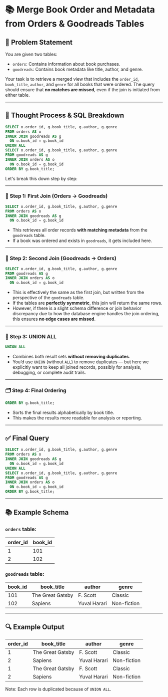 # 📚 Merge Book Order and Metadata from Orders & Goodreads Tables

## 🧩 Problem Statement

You are given two tables:

- `orders`: Contains information about book purchases.
- `goodreads`: Contains book metadata like title, author, and genre.

Your task is to retrieve a merged view that includes the `order_id`, `book_title`, `author`, and `genre` for all books that were ordered. The query should ensure that **no matches are missed**, even if the join is initiated from either table.

---

## 🧠 Thought Process & SQL Breakdown

```sql
SELECT o.order_id, g.book_title, g.author, g.genre
FROM orders AS o
INNER JOIN goodreads AS g
  ON o.book_id = g.book_id
UNION ALL
SELECT o.order_id, g.book_title, g.author, g.genre
FROM goodreads AS g
INNER JOIN orders AS o
  ON o.book_id = g.book_id
ORDER BY g.book_title;
````

Let's break this down step by step:

---

### 🔹 Step 1: First Join (Orders → Goodreads)

```sql
SELECT o.order_id, g.book_title, g.author, g.genre
FROM orders AS o
INNER JOIN goodreads AS g
  ON o.book_id = g.book_id
```

* This retrieves all order records **with matching metadata** from the `goodreads` table.
* If a book was ordered and exists in `goodreads`, it gets included here.

---

### 🔹 Step 2: Second Join (Goodreads → Orders)

```sql
SELECT o.order_id, g.book_title, g.author, g.genre
FROM goodreads AS g
INNER JOIN orders AS o
  ON o.book_id = g.book_id
```

* This is effectively the same as the first join, but written from the perspective of the `goodreads` table.
* If the tables are **perfectly symmetric**, this join will return the same rows.
* However, if there is a slight schema difference or join behavior discrepancy due to how the database engine handles the join ordering, this ensures **no edge cases are missed**.

---

### 🔁 Step 3: UNION ALL

```sql
UNION ALL
```

* Combines both result sets **without removing duplicates**.
* You’d use `UNION` (without `ALL`) to remove duplicates — but here we explicitly want to keep all joined records, possibly for analysis, debugging, or complete audit trails.

---

### 🗂️ Step 4: Final Ordering

```sql
ORDER BY g.book_title;
```

* Sorts the final results alphabetically by book title.
* This makes the results more readable for analysis or reporting.

---

## ✅ Final Query

```sql
SELECT o.order_id, g.book_title, g.author, g.genre
FROM orders AS o
INNER JOIN goodreads AS g
  ON o.book_id = g.book_id
UNION ALL
SELECT o.order_id, g.book_title, g.author, g.genre
FROM goodreads AS g
INNER JOIN orders AS o
  ON o.book_id = g.book_id
ORDER BY g.book_title;
```

---

## 📚 Example Schema

### `orders` table:

| order\_id | book\_id |
| --------- | -------- |
| 1         | 101      |
| 2         | 102      |

### `goodreads` table:

| book\_id | book\_title      | author       | genre       |
| -------- | ---------------- | ------------ | ----------- |
| 101      | The Great Gatsby | F. Scott     | Classic     |
| 102      | Sapiens          | Yuval Harari | Non-fiction |

---

## 🔍 Example Output

| order\_id | book\_title      | author       | genre       |
| --------- | ---------------- | ------------ | ----------- |
| 1         | The Great Gatsby | F. Scott     | Classic     |
| 2         | Sapiens          | Yuval Harari | Non-fiction |
| 1         | The Great Gatsby | F. Scott     | Classic     |
| 2         | Sapiens          | Yuval Harari | Non-fiction |

Note: Each row is duplicated because of `UNION ALL`.
